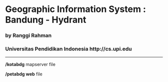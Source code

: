 <h1>Geographic Information System : Bandung - Hydrant</h1>

<h3>by Ranggi Rahman</h3>
<h3>Universitas Pendidikan Indonesia http://cs.upi.edu</h3>
<hr>
<p><b>/kotabdg</b> mapserver file</p>
<p><b>/petabdg web</b> file</p>
